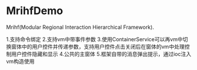 # MrihfDemo
Mrihf(Modular Regional Interaction Hierarchical Framework).

1.支持命令绑定
2.支持vm中带事件参数
3.使用ContainerService可以再vm中切换窗体中的用户控件并传递参数，支持用户控件点击关闭后在窗体的vm中处理控制用户控件隐藏和显示
4.公共的主窗体
5.框架自带的消息弹出提示，通过ioc注入vm构造使用
